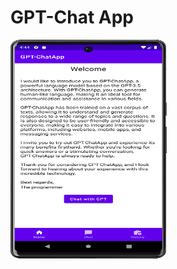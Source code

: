 


<div>
    <h1> GPT-Chat App</h1>
</div>

<img src="app/src/androidTest/java/com/example/wgpchat/home_screen.png" height="350" width="250" />
